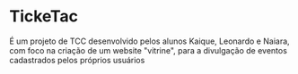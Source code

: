 # TickeTac
É um projeto de TCC desenvolvido pelos alunos Kaique, Leonardo e Naiara, com foco na criação de um website "vitrine", para a divulgação de eventos cadastrados pelos próprios usuários
